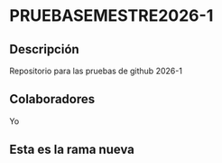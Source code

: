 # PRUEBASEMESTRE2026-1
## Descripción 
Repositorio para las pruebas de github 2026-1
## Colaboradores 
Yo
## Esta es la rama nueva
